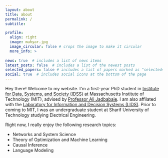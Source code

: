 ```yaml
---
layout: about
title: about
permalink: /
subtitle:

profile:
  align: right
  image: mahyar.jpg
  image_circular: false # crops the image to make it circular
  more_info: >
   
news: true  # includes a list of news items
latest_posts: false  # includes a list of the newest posts
selected_papers: false # includes a list of papers marked as "selected={true}"
social: true  # includes social icons at the bottom of the page
---
```



Hey there! Welcome to my website. I'm a first-year PhD student  in [Institute for Data, Systems, and Society (IDSS)](https://idss.mit.edu) at Massachusetts Institute of Technology (MIT), advised by  [Professor Ali Jadbabaie](https://jadbabaie.mit.edu/). I am also affilated with the [Laboratory for Information and Decision Systems (LIDS)](https://lids.mit.edu/). Prior to coming to MIT, I was an undergraduate student at Sharif University of Technology studying Electrical Engineering.

 <!-- and had a wonderful internship at [ISTA](https://ist.ac.at/en/home/) under supervision of [Professor Marco Mondelli](http://marcomondelli.com/). -->


Right now, I really enjoy the following research topics:

* Networks and System Science
* Theory of Optimization and Machine Learning
* Causal Inference
* Language Modeling

<!-- Write your biography here. Tell the world about yourself. Link to your favorite [subreddit](comhttp://reddit.). You can put a picture in, too. The code is already in, just name your picture `prof_pic.jpg` and put it in the `img/` folder.

Put your address / P.O. box / other info right below your picture. You can also disable any of these elements by editing `profile` property of the YAML header of your `_pages/about.md`. Edit `_bibliography/papers.bib` and Jekyll will render your [publications page](/al-folio/publications/) automatically.

Link to your social media connections, too. This theme is set up to use [Font Awesome icons](http://fortawesome.github.io/Font-Awesome/) and [Academicons](https://jpswalsh.github.io/academicons/), like the ones below. Add your Facebook, Twitter, LinkedIn, Google Scholar, or just disable all of them. -->
